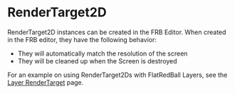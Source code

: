 # RenderTarget2D

RenderTarget2D instances can be created in the FRB Editor. When created in the FRB editor, they have the following behavior:

* They will automatically match the resolution of the screen
* They will be cleaned up when the Screen is destroyed

For an example on using RenderTarget2Ds with FlatRedBall Layers, see the [Layer RenderTarget](../../../api/flatredball/graphics/layer/rendertarget.md) page.
